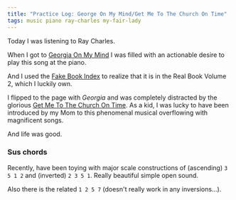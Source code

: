 ```yaml
---
title: "Practice Log: George On My Mind/Get Me To The Church On Time"
tags: music piano ray-charles my-fair-lady
---
```


Today I was listening to Ray Charles.

When I got to [Georgia On My Mind](https://www.youtube.com/watch?v=5YZzZIt6Tmg&t=990s) I was filled with an actionable desire to play this song at the piano.

And I used the [Fake Book Index](https://www.seventhstring.com/fbindex.html) to realize that it is in the Real Book Volume 2, which I luckily own.

I flipped to the page with _Georgia_ and was completely distracted by the glorious [Get Me To The Church On Time](https://www.youtube.com/watch?v=FvyIeXGafaw). As a kid, I was lucky to have been introduced by my Mom to this phenomenal musical overflowing with magnificent songs.

And life was good.

### Sus chords

Recently, have been toying with major scale constructions of (ascending) `3 5 1 2` and (inverted) `2 3 5 1`. Really beautiful simple open sound.

Also there is the related `1 2 5 7` (doesn't really work in any inversions...).
